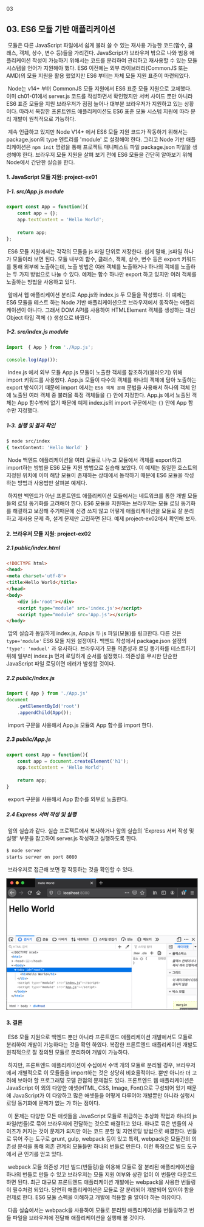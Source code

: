 03

## 03. ES6 모듈 기반 애플리케이션

​	 모듈은 다른 JavaScript 파일에서 쉽게 불러 쓸 수 있는 재사용 가능한 코드(함수, 클래스, 객체, 상수, 변수 등)들을 가리킨다. JavaScript가 브라우저 밖으로 나와 범용 애플리케이션 작성이 가능하기 위해서는 코드를 분리하여 관리하고 재사용할 수 있는 모듈 시스템을 언어가 지원해야 했다. ES6 이전에는 외부 라이브러리(CommonJS 또는 AMD)의 모듈 지원을 활용 했었지만 ES6 부터는 자체 모듈 지원 표준이 마련되었다.

​	Node는 v14+ 부터 CommonJS 모듈 지원에서 ES6 표준 모듈 지원으로 교체했다. 이미 ch01-01에서 server.js 코드를 작성하면서 확인했지만 서버 사이드 뿐만 아니라 ES6 표준 모듈을 지원 브라우저가 점점 늘어나 대부분 브라우저가 지원하고 있는 상황이다. 따라서 복잡한 프론트엔드 애플리케이션도 ES6 표준 모듈 시스템 지원에 따라 분리 개발이 원칙적으로 가능하다.

​	계속 언급하고 있지만 Node V14+ 에서 ES6 모듈 지원 코드가 작동하기 위해서는 package.json의 type 엔트리를 'module' 로 설정해야 한다. 그리고 Node 기반 애플리케이션은 `npm init` 명령을 통해 프로젝트 매니페스트 파일 package.json 파일을 생성해야 한다. 브라우저 모듈 지원을 살펴 보기 전에 ES6 모듈을 간단히 알아보기 위해 Node에서 간단한 실습을 한다.  

#### 1. JavaScript 모듈 지원: project-ex01

##### 1-1. src/App.js module

```javascript
export const App = function(){
    const app = {};
    app.textContent = 'Hello World';

    return app;
};
```

​	ES6 모듈 지원에서는 각각의 모듈을 js 파일 단위로 저장한다. 쉽게 말해, js파일 하나가 모듈이라 보면 된다. 모듈 내부의 함수, 클래스, 객체, 상수, 변수 등은 export 키워드를 통해 외부에 노출하는데, 노출 방법은 여러 객체를 노출하거나 하나의 객체를 노출하는 두 가지 방법으로 나눌 수 있다. 예제는 함수 하나만 export 하고 있지만 여러 객체를 노출하는 방법을 사용하고 있다. 

​	앞에서 웹 애플리케이션 분리로 App.js와 index.js 두 모듈을 작성했다. 이 예제는 ES6 모듈을 테스트 하는 Node 기반 애플리케이션으로 브라우저에서 동작하는 애플리케이션이 아니다. 그래서 DOM API를 사용하여 HTMLElement 객체를 생성하는 대신 Object 타입 객체 `{}` 생성으로 바꿨다.     

##### 1-2. src/index.js module

```javascript
import  { App } from './App.js';

console.log(App());
```

​	index.js 에서 외부 모듈 App.js 모듈이 노출한 객체를 참조하기(불러오기) 위해 import 키워드를 사용했다. App.js 모듈이 다수의 객체를 하나의 객체에 담아 노출하는 export 방식이기 때문에 import 에서는 `ES6 객체 분해` 문법을 사용해서 하나의 객체 안에 노출된 여러 객체 중 불러올 특정 객체들을  `{}` 안에 지정한다. App.js 에서 노출된 객체는 App 함수밖에 없기 때문에 예제 index.js의 import 구문에서는 `{}` 안에 App 함수만 지정했다.

##### 1-3. 실행 및 결과 확인

```bash
$ node src/index
{ textContent: 'Hello World' }
```

​	Node 백엔드 애플리케이션을 여러 모듈로 나누고 모듈에서 객체를 export하고 import하는 방법을 ES6 모듈 지원 방법으로 실습해 보았다. 이 예제는 동일한 호스트의 지정된 위치에 이미 해당 모듈이 존재하는 상태에서 동작하기 때문에 ES6 모듈을 작성하는 방법과 사용법만 살펴본 예제다.

​	하지만 백엔드가 아닌 프론트엔드 애플리케이션 모듈에서는 네트워크를 통한 개별 모듈들의 로딩 동기화를 고려해야 한다. ES6 모듈을 지원하는 브라우저는 모듈 로딩 동기화를 해결하고 보장해 주기때문에 신경 쓰지 않고 어떻게 애플리케이션을 모듈로 잘 분리하고 재사용 문제 즉, 설계 문제만 고민하면 된다. 예제 project-ex02에서 확인해 보자.         

#### 2. 브라우저 모듈 지원: project-ex02

##### 2.1 public/index.html

```html
<!DOCTYPE html>
<head>
<meta charset='utf-8'>
<title>Hello World</title>
</head>
<body>
    <div id='root'></div>
    <script type="module" src='index.js'></script>
    <script type="module" src='App.js'></script>
</body>
```

​	앞의 실습과 동일하게 index.js, App.js 두 js 파일(모듈)를 링크한다. 다른 것은 `type='module'` ES6 모듈 지원 설정이다. 백엔드 작성에서 package.json 설정의 `'type': 'moduel'` 과 유사하다. 브라우저가 모듈 의존성과 로딩 동기화를 테스트하기 위해 일부러 index.js 먼저 로딩하게 순서를 설정했다. 의존성을 무시한 단순한 JavaScript 파일 로딩이면 에러가 발생할 것이다.

##### 2.2 public/index.js

```JavaScript
import { App } from './App.js'
document
    .getElementById('root')
    .appendChild(App());
```

​	import 구문을 사용해서 App.js 모듈의 App 함수를 import 한다.

##### 2.3 public/App.js

```JavaScript
export const App = function(){
    const app = document.createElement('h1');
    app.textContent = 'Hello World';

    return app;
}
```

​	export 구문을 사용해서 App 함수를 외부로 노출한다.

##### 2.4 Express 서버 작성 및 실행

​	앞의 실습과 같다. 실습 프로젝트에서 복사하거나 앞의 실습의 'Express 서버 작성 및 실행' 부분을 참고하여 server.js 작성하고 실행하도록 한다.

```bash
$ node server
starts server on port 8080
```

​	브라우저로 접근해 보면 잘 작동하는 것을 확인할 수 있다.

![ch01-0004.png](../../_resources/2112a4cdec7d46289bea627e73c243be.png)

#### 3. 결론

​	ES6 모듈 지원으로 백엔드 뿐만 아니라 프론트엔드 애플리케이션 개발에서도 모듈로 분리하여 개발이 가능하다는 것을 확인 하였다. 복잡한 프론트엔드 애플리케이션 개발도 원칙적으로 잘 정의된 모듈로 분리하여 개발이 가능하다.

​	하지만, 프론트엔드 애플리케이션이 수십에서 수백 개의 모듈로 분리될 경우, 브라우저에서 개별적으로 이 모듈들을 import하는 것은 상당히 비효율적이다. 뿐만 아니라 더 고려해 보아야 할 프로그래밍 모델 관점의 문제점도 있다. 프론트엔드 웹 애플리케이션은 JavaScript 이 외의 다양한 애셋(HTML, CSS, Image, Font)으로 구성되어 있기 때문에 JavaScript가 이 다양하고 많은 애셋들을 어떻게 다루어야 개발뿐만 아니라 실행시 로딩 동기화에 문제가 없는 가 하는 점이다. 

​	이 문제는 다양한 모든 애셋들을 JavaScript 모듈로 취급하는 추상화 작업과 하나의 js 파일(번들)로 묶어 브라우저에 전달하는 것으로 해결하고 있다. 하나로 묶은 번들의 사이즈가 커지는 것이 문제가 되지만 이는 코드 분할 및 지연로딩 방법으로 해결한다. 번들로 묶어 주는 도구로 grunt, gulp, webpack 등이 있고 특히, webpack은 모듈간의 의존성 분석을 통해 의존 관계의 모듈들만 하나의 번들로 만든다. 이런 특징으로 빌드 도구에서 큰 인기를 얻고 있다.  

​	webpack 모듈 의존성 기반 빌드(번들링)을 이용해 모듈로 잘 분리된 애플리케이션을 하나의 번들로 만들 수 있고 브라우저는 모듈 지원 여부와 상관 없이 이 번들만 다운로드 하면 된다. 최근 대규모 프론트엔드 애플리케이션 개발에는 webpack을 사용한 번들링이 필수처럼 되었다. 당연히 애플리케이션은 모듈로 잘 분리되어 개발되어 있어야 함을 전제로 한다. ES6 모듈 스펙을 이해하고 개발에 적용할 줄 알아야 하는 이유이다.

​	다음 실습에서는 webpack을 사용하여 모듈로 분리된 애플리케이션을 번들링하고 번들 파일을 브라우저에 전달해 애플리케이션을 실행해 볼 것이다.
